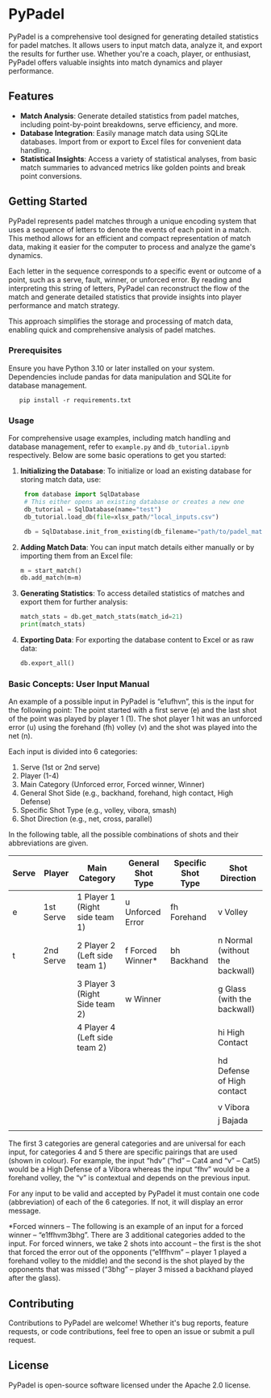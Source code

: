 # PyPadel

PyPadel is a comprehensive tool designed for generating detailed statistics for padel matches. It allows users to input match data, analyze it, and export the results for further use. Whether you're a coach, player, or enthusiast, PyPadel offers valuable insights into match dynamics and player performance.

## Features

- **Match Analysis**: Generate detailed statistics from padel matches, including point-by-point breakdowns, serve efficiency, and more.
- **Database Integration**: Easily manage match data using SQLite databases. Import from or export to Excel files for convenient data handling.
- **Statistical Insights**: Access a variety of statistical analyses, from basic match summaries to advanced metrics like golden points and break point conversions.

## Getting Started

PyPadel represents padel matches through a unique encoding system that uses a sequence of letters to denote the events of each point in a match. This method allows for an efficient and compact representation of match data, making it easier for the computer to process and analyze the game's dynamics.

Each letter in the sequence corresponds to a specific event or outcome of a point, such as a serve, fault, winner, or unforced error. By reading and interpreting this string of letters, PyPadel can reconstruct the flow of the match and generate detailed statistics that provide insights into player performance and match strategy.

This approach simplifies the storage and processing of match data, enabling quick and comprehensive analysis of padel matches.

### Prerequisites

Ensure you have Python 3.10 or later installed on your system. Dependencies include pandas for data manipulation and SQLite for database management.

```
   pip install -r requirements.txt
```

### Usage

For comprehensive usage examples, including match handling and database management, refer to `example.py` and `db_tutorial.ipynb` respectively. Below are some basic operations to get you started:

1. **Initializing the Database**:
   To initialize or load an existing database for storing match data, use:

   ```python
    from database import SqlDatabase
    # This either opens an existing database or creates a new one
    db_tutorial = SqlDatabase(name="test")
    db_tutorial.load_db(file=xlsx_path/"local_inputs.csv")

    db = SqlDatabase.init_from_existing(db_filename="path/to/padel_matches.db")
   ```
2. **Adding Match Data**:
   You can input match details either manually or by importing them from an Excel file:

   ```python
   m = start_match()
   db.add_match(m=m)
   ```
3. **Generating Statistics**:
   To access detailed statistics of matches and export them for further analysis:

   ```python
   match_stats = db.get_match_stats(match_id=21)
   print(match_stats)
   ```
4. **Exporting Data**:
   For exporting the database content to Excel or as raw data:

   ```python
   db.export_all()
   ```

### Basic Concepts: User Input Manual

An example of a possible input in PyPadel is “e1ufhvn”, this is the input for the following point: The point started with a first serve (e) and the last shot of the point was played by player 1 (1). The shot player 1 hit was an unforced error (u) using the forehand (fh) volley (v) and the shot was played into the net (n).

Each input is divided into 6 categories:

1. Serve (1st or 2nd serve)
2. Player (1-4)
3. Main Category (Unforced error, Forced winner, Winner)
4. General Shot Side (e.g., backhand, forehand, high contact, High Defense)
5. Specific Shot Type (e.g., volley, vibora, smash)
6. Shot Direction (e.g., net, cross, parallel)

In the following table, all the possible combinations of shots and their abbreviations are given.

| Serve | Player      | Main Category          | General Shot Type | Specific Shot Type | Shot Direction   |
|-------|-------------|------------------------|-------------------|--------------------|------------------|
| e     | 1st Serve   | 1 Player 1 (Right side team 1) | u Unforced Error | fh Forehand        | v Volley         | p Parallel      |
| t     | 2nd Serve   | 2 Player 2 (Left side team 1)  | f Forced Winner* | bh Backhand        | n Normal (without the backwall) | c Cross |
|       |             | 3 Player 3 (Right Side team 2) | w Winner         |                   | g Glass (with the backwall) | n Net |
|       |             | 4 Player 4 (Left side team 2)  |                 |                   | hi High Contact  | s Smash        | l Long |
|       |             |                               |                 |                   | hd Defense of High contact | k Kick | M Middle |
|       |             |                               |                 |                   |                  | b Bandeja      | k Dunk |
|       |             |                               |                 |                   | v Vibora         | d Dropshot     |
|       |             |                               |                 |                   | j Bajada         | g Lob (globo)  |
|       |             |                               |                 |                   |                  | f Fence        |

The first 3 categories are general categories and are universal for each input, for categories 4 and 5 there are specific pairings that are used (shown in colour). For example, the input “hdv” (“hd” – Cat4 and “v” – Cat5) would be a High Defense of a Vibora whereas the input “fhv” would be a forehand volley, the “v” is contextual and depends on the previous input.

For any input to be valid and accepted by PyPadel it must contain one code (abbreviation) of each of the 6 categories. If not, it will display an error message.

*Forced winners – The following is an example of an input for a forced winner – “e1ffhvm3bhg”. There are 3 additional categories added to the input. For forced winners, we take 2 shots into account – the first is the shot that forced the error out of the opponents (“e1ffhvm” – player 1 played a forehand volley to the middle) and the second is the shot played by the opponents that was missed (“3bhg” – player 3 missed a backhand played after the glass).

## Contributing

Contributions to PyPadel are welcome! Whether it's bug reports, feature requests, or code contributions, feel free to open an issue or submit a pull request.

## License

PyPadel is open-source software licensed under the Apache 2.0 license.
